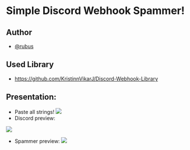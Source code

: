 
# Simple Discord Webhook Spammer!

## Author

- [@rubus](https://www.github.com/rubuscode)

## Used Library

- https://github.com/KristinnVikarJ/Discord-Webhook-Library

## Presentation:

- Paste all strings!
![](https://media.discordapp.net/attachments/1029109218625736795/1058879342110834698/1.png)
- Discord preview:

![](https://media.discordapp.net/attachments/1029109218625736795/1058878836164542534/2.png)
- Spammer preview:
![](https://media.discordapp.net/attachments/1029109218625736795/1058878836495896636/3.png)
